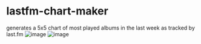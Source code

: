 # lastfm-chart-maker
generates a 5x5 chart of most played albums in the last week as tracked by last.fm
![image](https://user-images.githubusercontent.com/50224596/158081198-8287c308-fa39-44bd-a694-089f306edc3b.png)
![image](https://user-images.githubusercontent.com/50224596/158081239-b3cdbf60-9d5c-4e8b-b8d7-39dd9cc1d9af.png)
